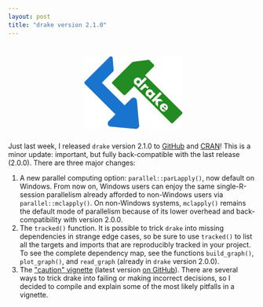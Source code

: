 ```yaml
---
layout: post
title: "drake version 2.1.0"
---
```


<h1 align="center">
  <img width="200" src="img/drake.png" alt="">
</h1>

Just last week, I released <code>drake</code> version 2.1.0 to <a href="https://github.com/wlandau-lilly/drake">GitHub</a> and <a href="https://CRAN.R-project.org/package=drake">CRAN</a>! This is a minor update: important, but fully back-compatible with the last release (2.0.0). There are three major changes:

<ol>
  <li>
A new parallel computing option: <code>parallel::parLapply()</code>, now default on Windows. From now on, Windows users can enjoy the same single-R-session parallelism already afforded to non-Windows users via <code>parallel::mclapply()</code>. On non-Windows systems, <code>mclapply()</code> remains the default mode of parallelism because of its lower overhead and back-compatibility with version 2.0.0.
  </li>
  <li>
The <code>tracked()</code> function. It is possible to trick <code>drake</code> into missing dependencies in strange edge cases, so be sure to use <code>tracked()</code> to list all the targets and imports that are reproducibly tracked in your project. To see the complete dependency map, see the functions <code>build_graph()</code>, <code>plot_graph()</code>, and <code>read_graph</code> (already in <code>drake</code> version 2.0.0).
  </li>
  <li>
The <a href="https://cran.r-project.org/package=drake/vignettes/caution.html">"caution" vignette</a> (latest version <a href="https://github.com/wlandau-lilly/drake/blob/master/vignettes/caution.Rmd">on GitHub</a>). There are several ways to trick drake into failing or making incorrect decisions, so I decided to compile and explain some of the most likely pitfalls in a vignette.
  </li>
</ol>
